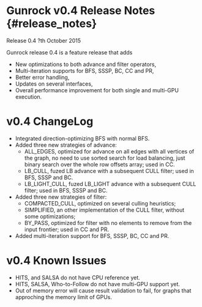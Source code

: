 Gunrock v0.4 Release Notes {#release_notes}
==========================

Release 0.4
?th October 2015

Gunrock release 0.4 is a feature release that adds 
 - New optimizations to both advance and filter operators,
 - Multi-iteration supports for BFS, SSSP, BC, CC and PR,
 - Better error handling,
 - Updates on several interfaces,
 - Overall performance improvement for both single and multi-GPU execution.

v0.4 ChangeLog
==============
 - Integrated direction-optimizing BFS with normal BFS.
 - Added three new strategies of advance:
    - ALL_EDGES, optimized for advance on all edges with all 
      vertices of the graph, no need to use sorted search for load balancing, 
      just binary search over the whole row offsets array;
      used in CC.
    - LB_CULL, fuzed LB advance with a subsequent CULL filter;
      used in BFS, SSSP and BC.
    - LB_LIGHT_CULL, fuzed LB_LIGHT advance with a subsequent CULL filter;
      used in BFS, SSSP and BC.
 - Added three new strategies of filter: 
    - COMPACTED_CULL, optimized on several culling heuristics;
    - SIMPLIFIED, an other implementation of the CULL filter, without 
      some optimizations;
    - BY_PASS, optimized for filter with no elements 
      to remove from the input frontier; used in CC and PR.
 - Added multi-iteration support for BFS, SSSP, BC, CC and PR.

v0.4 Known Issues
=================
 - HITS, and SALSA do not have CPU reference yet.
 - HITS, SALSA, Who-to-Follow do not have multi-GPU support yet.
 - Out of memory error will cause result validation to fail, for graphs that 
   approching the memory limit of GPUs.
